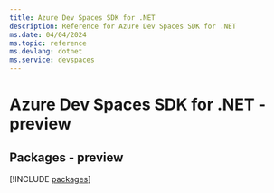 ```yaml
---
title: Azure Dev Spaces SDK for .NET
description: Reference for Azure Dev Spaces SDK for .NET
ms.date: 04/04/2024
ms.topic: reference
ms.devlang: dotnet
ms.service: devspaces
---
```

# Azure Dev Spaces SDK for .NET - preview
## Packages - preview
[!INCLUDE [packages](dev-spaces-index.md)]